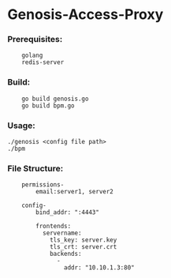 # Genosis-Access-Proxy

### Prerequisites:
        golang
        redis-server

### Build:
        go build genosis.go
        go build bpm.go

### Usage:
    ./genosis <config file path>
    ./bpm
    
### File Structure:
        permissions-
            email:server1, server2
          
        config-
            bind_addr: ":4443"

            frontends:
              servername:
                tls_key: server.key
                tls_crt: server.crt
                backends:
                  -
                    addr: "10.10.1.3:80"

